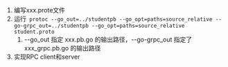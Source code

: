 1. 编写xxx.prote文件
2. 运行``` protoc --go_out=../studentpb --go_opt=paths=source_relative --go-grpc_out=../studentpb --go_opt=paths=source_relative student.proto```    
   1. --go_out 指定 xxx.pb.go 的输出路径，--go-grpc_out 指定了 xxx_grpc.pb.go 的输出路径
3. 实现RPC client和server